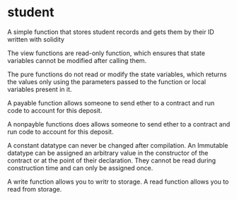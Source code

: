 # student
A simple function that stores student records and gets them by their ID written with solidity

The view functions are read-only function, which ensures that state variables cannot be modified after calling them.

The pure functions do not read or modify the state variables, which returns the values only using the parameters passed to the function or local variables present in it.

A payable function allows someone to send ether to a contract and run code to account for this deposit.

A nonpayble functions does  allows someone to send ether to a contract and run code to account for this deposit.

A constant datatype can never be changed after compilation.
An Immutable datatype can be assigned an arbitrary value in the constructor of the contract or at the point of their declaration. They cannot be read during construction time and can only be assigned once.

A write function allows you to writr to storage.
A read function allows you to read from storage.

